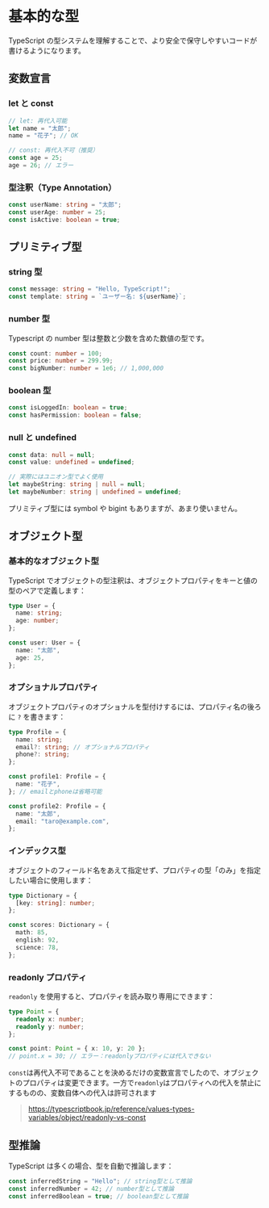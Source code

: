 # 基本的な型

TypeScript の型システムを理解することで、より安全で保守しやすいコードが書けるようになります。

## 変数宣言

### let と const

```typescript
// let: 再代入可能
let name = "太郎";
name = "花子"; // OK

// const: 再代入不可（推奨）
const age = 25;
age = 26; // エラー
```

### 型注釈（Type Annotation）

```typescript
const userName: string = "太郎";
const userAge: number = 25;
const isActive: boolean = true;
```

## プリミティブ型

### string 型

```typescript
const message: string = "Hello, TypeScript!";
const template: string = `ユーザー名: ${userName}`;
```

### number 型

Typescript の number 型は整数と少数を含めた数値の型です。

```typescript
const count: number = 100;
const price: number = 299.99;
const bigNumber: number = 1e6; // 1,000,000
```

### boolean 型

```typescript
const isLoggedIn: boolean = true;
const hasPermission: boolean = false;
```

### null と undefined

```typescript
const data: null = null;
const value: undefined = undefined;

// 実際にはユニオン型でよく使用
let maybeString: string | null = null;
let maybeNumber: string | undefined = undefined;
```

プリミティブ型には symbol や bigint もありますが、あまり使いません。

## オブジェクト型

### 基本的なオブジェクト型

TypeScript でオブジェクトの型注釈は、オブジェクトプロパティをキーと値の型のペアで定義します：

```typescript
type User = {
  name: string;
  age: number;
};

const user: User = {
  name: "太郎",
  age: 25,
};
```

### オプショナルプロパティ

オブジェクトプロパティのオプショナルを型付けするには、プロパティ名の後ろに `?` を書きます：

```typescript
type Profile = {
  name: string;
  email?: string; // オプショナルプロパティ
  phone?: string;
};

const profile1: Profile = {
  name: "花子",
}; // emailとphoneは省略可能

const profile2: Profile = {
  name: "太郎",
  email: "taro@example.com",
};
```

### インデックス型

オブジェクトのフィールド名をあえて指定せず、プロパティの型「のみ」を指定したい場合に使用します：

```typescript
type Dictionary = {
  [key: string]: number;
};

const scores: Dictionary = {
  math: 85,
  english: 92,
  science: 78,
};
```

### readonly プロパティ

`readonly` を使用すると、プロパティを読み取り専用にできます：

```typescript
type Point = {
  readonly x: number;
  readonly y: number;
};

const point: Point = { x: 10, y: 20 };
// point.x = 30; // エラー：readonlyプロパティには代入できない
```

`const`は再代入不可であることを決めるだけの変数宣言でしたので、オブジェクトのプロパティは変更できます。一方で`readonly`はプロパティへの代入を禁止にするものの、変数自体への代入は許可されます

> https://typescriptbook.jp/reference/values-types-variables/object/readonly-vs-const

## 型推論

TypeScript は多くの場合、型を自動で推論します：

```typescript
const inferredString = "Hello"; // string型として推論
const inferredNumber = 42; // number型として推論
const inferredBoolean = true; // boolean型として推論
```

